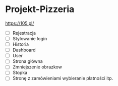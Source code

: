 # Projekt-Pizzeria

https://105.pl/

- [ ] Rejestracja 
- [ ] Stylowanie login
- [ ] Historia
- [ ] Dashboard
- [ ] User
- [ ] Strona główna 
- [ ] Zmniejszenie obrazkow
- [ ] Stopka
- [ ] Stronę z zamówieniami wybieranie płatności itp.
